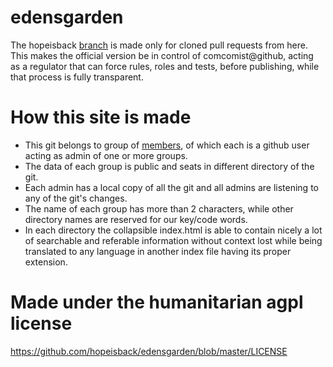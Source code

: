 # edensgarden
The hopeisback [branch](https://github.com/comcomist/edensgarden) is made only for cloned pull requests from here. This makes the official version be in control of comcomist@github, acting as a regulator that can force rules, roles and tests, before publishing, while that process is fully transparent.

# How this site is made
* This git belongs to group of [members](https://github.com/orgs/hopeisback/people), of which each is a github user acting as admin of one or more groups.
* The data of each group is public and seats in different directory of the git.
* Each admin has a local copy of all the git and all admins are listening to any of the git's changes. 
* The name of each group has more than 2 characters, while other directory names are reserved for our key/code words.
* In each directory the collapsible index.html is able to contain nicely a lot of searchable and referable information without context lost while being translated to any language in another index file having its proper extension.

# Made under the humanitarian agpl license
https://github.com/hopeisback/edensgarden/blob/master/LICENSE
